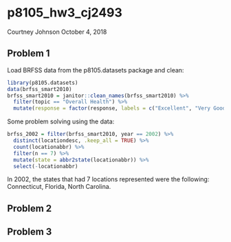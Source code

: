 p8105\_hw3\_cj2493
================
Courtney Johnson
October 4, 2018

Problem 1
---------

Load BRFSS data from the p8105.datasets package and clean:

``` r
library(p8105.datasets)
data(brfss_smart2010) 
brfss_smart2010 = janitor::clean_names(brfss_smart2010) %>%
  filter(topic == "Overall Health") %>%
  mutate(response = factor(response, labels = c("Excellent", "Very Good", "Good", "Fair", "Poor")))
```

Some problem solving using the data:

``` r
brfss_2002 = filter(brfss_smart2010, year == 2002) %>%
  distinct(locationdesc, .keep_all = TRUE) %>%
  count(locationabbr) %>%
  filter(n == 7) %>%
  mutate(state = abbr2state(locationabbr)) %>%
  select(-locationabbr)
```

In 2002, the states that had 7 locations represented were the following: Connecticut, Florida, North Carolina.

Problem 2
---------

Problem 3
---------

